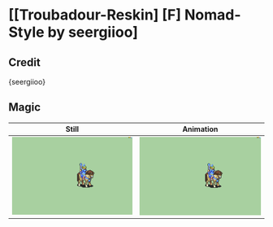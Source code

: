 # [\[Troubadour-Reskin\] \[F\] Nomad-Style by seergiioo]

## Credit

{seergiioo}
	
## Magic

| Still | Animation |
| :---: | :-------: |
| ![Magic still](./Magic_000.png) | ![Magic animation](./Magic.gif) |
